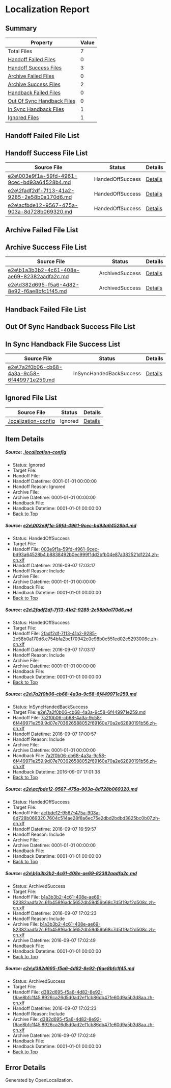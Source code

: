 # <a name='report-top'></a> Localization Report

## Summary
 Property | Value 
 -------- | ----- 
 Total Files | 7
[ Handoff Failed Files ](#handoff-failed-list)| 0
[ Handoff Success Files ](#handoff-success-list)| 3
[ Archive Failed Files ](#archive-failed-list)| 0
[ Archive Success Files ](#archive-success-list)| 2
[ Handback Failed Files ](#handback-failed-list)| 0
[ Out Of Sync Handback Files ](#outofsync-handback-success-list)| 0
[ In Sync Handback Files ](#insync-handback-success-list)| 1
[ Ignored Files ](#ignored-list)| 1

## <a name='handoff-failed-list'></a> Handoff Failed File List

## <a name='handoff-success-list'></a> Handoff Success File List
 Source File | Status | Details 
 ----------- | ------ | ------- 
 [e2e\003e9f1a-59fd-4961-9cec-bd93a64528b4.md](https://github.com/OpenLocalizationTestOrg/ol-test0/blob/a626df8cfd14479fcb030b6a35b1bb9e997e7eda/e2e/003e9f1a-59fd-4961-9cec-bd93a64528b4.md) | HandedOffSuccess | [Details](#94139e317a5b98f1896298780fc56c68f951c1ab1)
 [e2e\2fadf2df-7f13-41a2-9285-2e58b0a170d6.md](https://github.com/OpenLocalizationTestOrg/ol-test0/blob/a626df8cfd14479fcb030b6a35b1bb9e997e7eda/e2e/2fadf2df-7f13-41a2-9285-2e58b0a170d6.md) | HandedOffSuccess | [Details](#26dbf9434ec4f7af8260e7f3b1d36dfd525fa7b52)
 [e2e\acfbde12-9567-475a-903a-8d728b069320.md](https://github.com/OpenLocalizationTestOrg/ol-test0/blob/d85aed4c46662ff704e50dfd180d621fc7737182/e2e/acfbde12-9567-475a-903a-8d728b069320.md) | HandedOffSuccess | [Details](#6f667950b955d53d4aa87a08d5f0b31fba491ddc4)

## <a name='archive-failed-list'></a> Archive Failed File List

## <a name='archive-success-list'></a> Archive Success File List
 Source File | Status | Details 
 ----------- | ------ | ------- 
 [e2e\b1a3b3b2-4c61-408e-ae69-82382aadfa2c.md](https://github.com/OpenLocalizationTestOrg/ol-test0/blob/9825b8bfeb70ac339d4d16e92d232740043fe6de/e2e/b1a3b3b2-4c61-408e-ae69-82382aadfa2c.md) | ArchivedSuccess | [Details](#8785099f89474b762998d9aaf68586acc2c847065)
 [e2e\d382d695-f5a6-4d82-8e92-f6ae8bfc1f45.md](https://github.com/OpenLocalizationTestOrg/ol-test0/blob/9825b8bfeb70ac339d4d16e92d232740043fe6de/e2e/d382d695-f5a6-4d82-8e92-f6ae8bfc1f45.md) | ArchivedSuccess | [Details](#2d10c502f6aa1c0d9294af243dab5579033069286)

## <a name='handback-failed-list'></a> Handback Failed File List

## <a name='outofsync-handback-success-list'></a> Out Of Sync Handback Success File List

## <a name='insync-handback-success-list'></a> In Sync Handback File Success List
 Source File | Status | Details 
 ----------- | ------ | ------- 
 [e2e\7a2f0b06-cb68-4a3a-9c58-6f449971e259.md](https://github.com/OpenLocalizationTestOrg/ol-test0/blob/156c4926b215173a16c7176d757a4dab8a6a950b/e2e/7a2f0b06-cb68-4a3a-9c58-6f449971e259.md) | InSyncHandedBackSuccess | [Details](#1eab80ce7e1cec993243d4d12e463e22290826553)

## <a name='ignored-list'></a> Ignored File List
 Source File | Status | Details 
 ----------- | ------ | ------- 
 [.localization-config](https://github.com/OpenLocalizationTestOrg/ol-test0/blob/a626df8cfd14479fcb030b6a35b1bb9e997e7eda/.localization-config) | Ignored | [Details](#3d4f252ac210baf56311d7e97dcc2db10974dbd20)

## Item Details
##### <a name='3d4f252ac210baf56311d7e97dcc2db10974dbd20'></a> Source: [.localization-config](https://github.com/OpenLocalizationTestOrg/ol-test0/blob/a626df8cfd14479fcb030b6a35b1bb9e997e7eda/.localization-config)
* Status: Ignored
* Target File: 
* Handoff File: 
* Handoff Datetime: 0001-01-01 00:00:00
* Handoff Reason: Ignored
* Archive File: 
* Archive Datetime: 0001-01-01 00:00:00
* Handback File: 
* Handback Datetime: 0001-01-01 00:00:00
* [Back to Top](#report-top)

##### <a name='94139e317a5b98f1896298780fc56c68f951c1ab1'></a> Source: [e2e\003e9f1a-59fd-4961-9cec-bd93a64528b4.md](https://github.com/OpenLocalizationTestOrg/ol-test0/blob/a626df8cfd14479fcb030b6a35b1bb9e997e7eda/e2e/003e9f1a-59fd-4961-9cec-bd93a64528b4.md)
* Status: HandedOffSuccess
* Target File: 
* Handoff File: [003e9f1a-59fd-4961-9cec-bd93a64528b4.b8838492b0ec999f1dd2bfb04e87a382521d1224.zh-cn.xlf](https://github.com/OpenLocalizationTestOrg/ol-test0-handoff/blob/2131d601c0b89d716027ad1fef45e26f016aaaf4/ol-handoff/OpenLocalizationTestOrg/ol-test0-zhcn/ci/ht/003e9f1a-59fd-4961-9cec-bd93a64528b4.b8838492b0ec999f1dd2bfb04e87a382521d1224.zh-cn.xlf)
* Handoff Datetime: 2016-09-07 17:03:17
* Handoff Reason: Include
* Archive File: 
* Archive Datetime: 0001-01-01 00:00:00
* Handback File: 
* Handback Datetime: 0001-01-01 00:00:00
* [Back to Top](#report-top)

##### <a name='26dbf9434ec4f7af8260e7f3b1d36dfd525fa7b52'></a> Source: [e2e\2fadf2df-7f13-41a2-9285-2e58b0a170d6.md](https://github.com/OpenLocalizationTestOrg/ol-test0/blob/a626df8cfd14479fcb030b6a35b1bb9e997e7eda/e2e/2fadf2df-7f13-41a2-9285-2e58b0a170d6.md)
* Status: HandedOffSuccess
* Target File: 
* Handoff File: [2fadf2df-7f13-41a2-9285-2e58b0a170d6.e754bfa2bc170942c0e98b0c551ed02e5293006c.zh-cn.xlf](https://github.com/OpenLocalizationTestOrg/ol-test0-handoff/blob/2131d601c0b89d716027ad1fef45e26f016aaaf4/ol-handoff/OpenLocalizationTestOrg/ol-test0-zhcn/ci/ht/2fadf2df-7f13-41a2-9285-2e58b0a170d6.e754bfa2bc170942c0e98b0c551ed02e5293006c.zh-cn.xlf)
* Handoff Datetime: 2016-09-07 17:03:17
* Handoff Reason: Include
* Archive File: 
* Archive Datetime: 0001-01-01 00:00:00
* Handback File: 
* Handback Datetime: 0001-01-01 00:00:00
* [Back to Top](#report-top)

##### <a name='1eab80ce7e1cec993243d4d12e463e22290826553'></a> Source: [e2e\7a2f0b06-cb68-4a3a-9c58-6f449971e259.md](https://github.com/OpenLocalizationTestOrg/ol-test0/blob/156c4926b215173a16c7176d757a4dab8a6a950b/e2e/7a2f0b06-cb68-4a3a-9c58-6f449971e259.md)
* Status: InSyncHandedBackSuccess
* Target File: [e2e\7a2f0b06-cb68-4a3a-9c58-6f449971e259.md](https://github.com/OpenLocalizationTestOrg/ol-test0-zhcn/blob/bb59f554e2544af0aec417cc19f27f51777d67c3/e2e/7a2f0b06-cb68-4a3a-9c58-6f449971e259.md)
* Handoff File: [7a2f0b06-cb68-4a3a-9c58-6f449971e259.9d07e703626588052f69160e70a2e62890191b56.zh-cn.xlf](https://github.com/OpenLocalizationTestOrg/ol-test0-handoff/blob/c7043232cf7461ae0968e8d83f7200a735d9fd0a/ol-handoff/OpenLocalizationTestOrg/ol-test0-zhcn/ci/ht/7a2f0b06-cb68-4a3a-9c58-6f449971e259.9d07e703626588052f69160e70a2e62890191b56.zh-cn.xlf)
* Handoff Datetime: 2016-09-07 17:00:57
* Handoff Reason: Include
* Archive File: 
* Archive Datetime: 0001-01-01 00:00:00
* Handback File: [7a2f0b06-cb68-4a3a-9c58-6f449971e259.9d07e703626588052f69160e70a2e62890191b56.zh-cn.xlf](https://github.com/OpenLocalizationTestOrg/ol-test0-handback/blob/4609d749f49075ea2b94159fa39e2d300319af6b/ol-handback/OpenLocalizationTestOrg/ol-test0-zhcn/ci/ht/7a2f0b06-cb68-4a3a-9c58-6f449971e259.9d07e703626588052f69160e70a2e62890191b56.zh-cn.xlf)
* Handback Datetime: 2016-09-07 17:01:38
* [Back to Top](#report-top)

##### <a name='6f667950b955d53d4aa87a08d5f0b31fba491ddc4'></a> Source: [e2e\acfbde12-9567-475a-903a-8d728b069320.md](https://github.com/OpenLocalizationTestOrg/ol-test0/blob/d85aed4c46662ff704e50dfd180d621fc7737182/e2e/acfbde12-9567-475a-903a-8d728b069320.md)
* Status: HandedOffSuccess
* Target File: 
* Handoff File: [acfbde12-9567-475a-903a-8d728b069320.7604c514ae28f8a6ec75e2dbd2bdbd3825bc0b07.zh-cn.xlf](https://github.com/OpenLocalizationTestOrg/ol-test0-handoff/blob/220150819a4d09d736b1c9e385bdedefecf78ff9/ol-handoff/OpenLocalizationTestOrg/ol-test0-zhcn/ci/ht/acfbde12-9567-475a-903a-8d728b069320.7604c514ae28f8a6ec75e2dbd2bdbd3825bc0b07.zh-cn.xlf)
* Handoff Datetime: 2016-09-07 16:59:57
* Handoff Reason: Include
* Archive File: 
* Archive Datetime: 0001-01-01 00:00:00
* Handback File: 
* Handback Datetime: 0001-01-01 00:00:00
* [Back to Top](#report-top)

##### <a name='8785099f89474b762998d9aaf68586acc2c847065'></a> Source: [e2e\b1a3b3b2-4c61-408e-ae69-82382aadfa2c.md](https://github.com/OpenLocalizationTestOrg/ol-test0/blob/9825b8bfeb70ac339d4d16e92d232740043fe6de/e2e/b1a3b3b2-4c61-408e-ae69-82382aadfa2c.md)
* Status: ArchivedSuccess
* Target File: 
* Handoff File: [b1a3b3b2-4c61-408e-ae69-82382aadfa2c.61b458f6adc5652db59d56b68c7d5f19af2d508c.zh-cn.xlf](https://github.com/OpenLocalizationTestOrg/ol-test0-handoff/blob/85d6cb491d3f30f03707821236460d8b39a2346e/ol-handoff/OpenLocalizationTestOrg/ol-test0-zhcn/ci/ht/b1a3b3b2-4c61-408e-ae69-82382aadfa2c.61b458f6adc5652db59d56b68c7d5f19af2d508c.zh-cn.xlf)
* Handoff Datetime: 2016-09-07 17:02:23
* Handoff Reason: Include
* Archive File: [b1a3b3b2-4c61-408e-ae69-82382aadfa2c.61b458f6adc5652db59d56b68c7d5f19af2d508c.zh-cn.xlf](https://github.com/OpenLocalizationTestOrg/ol-test0-handoff/blob/2c42ac990d0f973f2db91251a0486627a14d82cd/ol-archive/OpenLocalizationTestOrg/ol-test0-zhcn/ci/ht/b1a3b3b2-4c61-408e-ae69-82382aadfa2c.61b458f6adc5652db59d56b68c7d5f19af2d508c.zh-cn.xlf)
* Archive Datetime: 2016-09-07 17:02:49
* Handback File: 
* Handback Datetime: 0001-01-01 00:00:00
* [Back to Top](#report-top)

##### <a name='2d10c502f6aa1c0d9294af243dab5579033069286'></a> Source: [e2e\d382d695-f5a6-4d82-8e92-f6ae8bfc1f45.md](https://github.com/OpenLocalizationTestOrg/ol-test0/blob/9825b8bfeb70ac339d4d16e92d232740043fe6de/e2e/d382d695-f5a6-4d82-8e92-f6ae8bfc1f45.md)
* Status: ArchivedSuccess
* Target File: 
* Handoff File: [d382d695-f5a6-4d82-8e92-f6ae8bfc1f45.8926ca26d5d0ad2ef1cb86db47fe60d9a5b3d8aa.zh-cn.xlf](https://github.com/OpenLocalizationTestOrg/ol-test0-handoff/blob/85d6cb491d3f30f03707821236460d8b39a2346e/ol-handoff/OpenLocalizationTestOrg/ol-test0-zhcn/ci/ht/d382d695-f5a6-4d82-8e92-f6ae8bfc1f45.8926ca26d5d0ad2ef1cb86db47fe60d9a5b3d8aa.zh-cn.xlf)
* Handoff Datetime: 2016-09-07 17:02:23
* Handoff Reason: Include
* Archive File: [d382d695-f5a6-4d82-8e92-f6ae8bfc1f45.8926ca26d5d0ad2ef1cb86db47fe60d9a5b3d8aa.zh-cn.xlf](https://github.com/OpenLocalizationTestOrg/ol-test0-handoff/blob/2c42ac990d0f973f2db91251a0486627a14d82cd/ol-archive/OpenLocalizationTestOrg/ol-test0-zhcn/ci/ht/d382d695-f5a6-4d82-8e92-f6ae8bfc1f45.8926ca26d5d0ad2ef1cb86db47fe60d9a5b3d8aa.zh-cn.xlf)
* Archive Datetime: 2016-09-07 17:02:49
* Handback File: 
* Handback Datetime: 0001-01-01 00:00:00
* [Back to Top](#report-top)


## Error Details

Generated by OpenLocalization.
